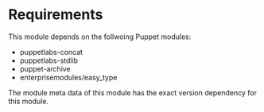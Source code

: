 # Requirements

This module depends on the follwoing Puppet modules:

- puppetlabs-concat
- puppetlabs-stdlib
- puppet-archive
- enterprisemodules/easy_type

The module meta data of this module has the exact version dependency for this module. 
